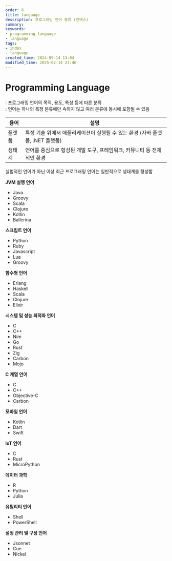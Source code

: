 ```yaml
---
order: 6
title: language
description: 프로그래밍 언어 종류 (인덱스)
summary:
keywords:
- programming language
- language
tags:
- index
- language
created_time: 2024-09-14 13:04
modified_time: 2025-02-14 23:46
---
```


# Programming Language
: 프로그래밍 언어의 목적, 용도, 특성 등에 따른 분류  
: 언어는 하나의 특정 분류에만 속하지 않고 여러 분류에 동시에 포함될 수 있음  

용어 | 설명
---|---
플랫폼 | 특정 기술 위에서 애플리케이션이 실행될 수 있는 환경 (자바 플랫폼, .NET 플랫폼)
생태계 | 언어를 중심으로 형성된 개발 도구, 프레임워크, 커뮤니티 등 전체적인 환경

실험적인 언어가 아닌 이상 최근 프로그래밍 언어는 일반적으로 생태계를 형성함


**JVM 실행 언어**
- Java
- Groovy
- Scala
- Clojure
- Kotlin
- Ballerina

**스크립트 언어**
- Python
- Ruby
- Javascript
- Lua
- Groovy

**함수형 언어**
- Erlang
- Haskell
- Scala
- Clojure
- Elixir

**시스템 및 성능 최적화 언어**
- C
- C++
- Nim
- Go
- Rust
- Zig
- Carbon
- Mojo

**C 계열 언어**
- C
- C++
- Objective-C
- Carbon

**모바일 언어**
- Kotlin
- Dart
- Swift

**IoT 언어**
- C
- Rust
- MicroPython

**데이터 과학**
- R
- Python
- Julia

**유틸리티 언어**
- Shell
- PowerShell

**설정 관리 및 구성 언어**
- Jsonnet
- Cue
- Nickel